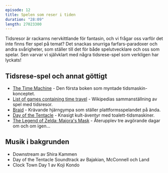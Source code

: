```yaml
---
episode: 12
title: Spelen som reser i tiden
duration: "28:09"
length: 27023300
---
```


Tidsresor är rackarns nervkittlande för fantasin, och vi frågar oss varför det inte finns fler spel på temat? Det snackas snurriga farfars-paradoxer och andra svårigheter, som ställer till det för både spelutvecklare och oss som spelar. Sen varvar vi självklart med några tidsrese-spel som verkligen har lyckats!

## Tidsrese-spel och annat göttigt

* [The Time Machine][1] - Den första boken som myntade tidsmaskin-konceptet.
* [List of games containing time travel][2] - Wikipedias sammanställning av spel med tidsresor.
* [Braid][3] - Krävande hjärngympa som ställer plattformsspelandet på ända.
* [Day of the Tentacle][4] - Knasigt kult-äventyr med toalett-tidsmaskiner.
* [The Legend of Zelda: Majora's Mask][5] - Återupplev tre avgörande dagar om och om igen...

## Musik i bakgrunden

* Downstream av Shira Kammen
* Day of the Tentacle Soundtrack av Bajakian, McConnell och Land
* Clock Town Day 1 av Koji Kondo

[1]: http://www.feedbooks.com/book/32/the-time-machine
[2]: https://en.wikipedia.org/wiki/List_of_games_containing_time_travel
[3]: http://braid-game.com/
[4]: https://www.doublefine.com/games/day-of-the-tentacle-remastered
[5]: http://www.zelda.com/majoras-mask/
